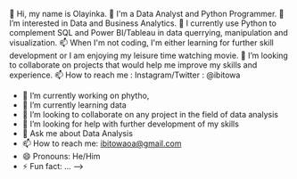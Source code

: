 👋 Hi, my name is Olayinka.
👋 I'm a Data Analyst and Python Programmer.
👀 I’m interested in Data and Business Analytics.
🌱 I currently use Python to complement SQL and Power BI/Tableau in data querrying, manipulation and visualization.
📫 When I'm not coding, I'm either learning for further skill development or I am enjoying my leisure time watching movie.
💞️ I’m looking to collaborate on projects that would help me improve my skills and experience.
📫 How to reach me : Instagram/Twitter : @ibitowa

- 🔭 I’m currently working on phytho, 
- 🌱 I’m currently learning data
- 👯 I’m looking to collaborate on any project in the field of data analysis
- 🤔 I’m looking for help with further development of my skills
- 💬 Ask me about Data Analysis
- 📫 How to reach me: ibitowaoa@gmail.com
- 😄 Pronouns: He/Him
- ⚡ Fun fact: ...
-->
